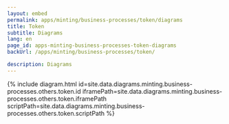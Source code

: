 ```yaml
---
layout: embed
permalink: apps/minting/business-processes/token/diagrams
title: Token
subtitle: Diagrams
lang: en
page_id: apps-minting-business-processes-token-diagrams
backUrl: /apps/minting/business-processes/token/

description: Diagrams
---
```

{% include diagram.html id=site.data.diagrams.minting.business-processes.others.token.id iframePath=site.data.diagrams.minting.business-processes.others.token.iframePath scriptPath=site.data.diagrams.minting.business-processes.others.token.scriptPath %}